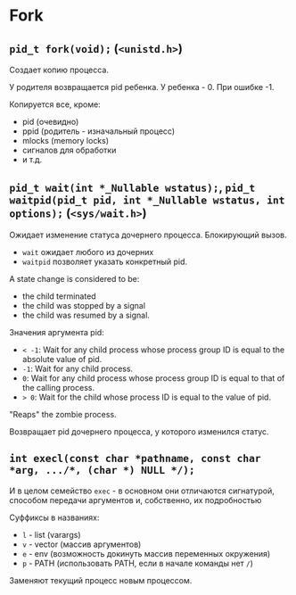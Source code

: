 # Fork

## `pid_t fork(void);` (`<unistd.h>`)

Создает копию процесса.

У родителя возвращается pid ребенка. У ребенка - 0. При ошибке -1.

Копируется все, кроме:

- pid (очевидно)
- ppid (родитель - изначальный процесс)
- mlocks (memory locks)
- сигналов для обработки
- и т.д.

## `pid_t wait(int *_Nullable wstatus);`, `pid_t waitpid(pid_t pid, int *_Nullable wstatus, int options);` (`<sys/wait.h>`)

Ожидает изменение статуса дочернего процесса. Блокирующий вызов.

- `wait` ожидает любого из дочерних
- `waitpid` позволяет указать конкретный pid.

A state change is considered to be:

- the child terminated
- the child was stopped by a signal
- the child was resumed by a signal.

Значения аргумента pid:

- `< -1`: Wait for any child process whose process group ID is equal to the absolute value of pid.
- `-1`: Wait for any child process.
- `0`: Wait for any child process whose process group ID is equal to that of the calling process.
- `> 0`: Wait for the child whose process ID is equal to the value of pid.

"Reaps" the zombie process.

Возвращает pid дочернего процесса, у которого изменился статус.

## `int execl(const char *pathname, const char *arg, .../*, (char *) NULL */);`

И в целом семейство `exec` - в основном они отличаются сигнатурой, способом передачи аргументов и, собственно, их подробностью

Суффиксы в названиях:

- `l` - list (varargs)
- `v` - vector (массив аргументов)
- `e` - env (возможность докинуть массив переменных окружения)
- `p` - PATH (использовать PATH, если в начале команды нет `/`)

Заменяют текущий процесс новым процессом.
